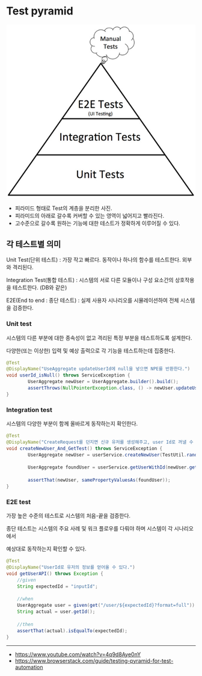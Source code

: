 # Test pyramid
![img.png](img.png)

* 피라미드 형태로 Test의 계층을 분리한 사진.
* 피라미드의 아래로 갈수록 커버할 수 있는 영역이 넓어지고 빨라진다.
* 고수준으로 갈수록 원하는 기능에 대한 테스트가 정확하게 이루어질 수 있다.
## 각 테스트별 의미
Unit Test(단위 테스트) : 가장 작고 빠르다. 동작이나 하나의 함수를 테스트한다. 외부와 격리된다.

Integration Test(통합 테스트) : 시스템의 서로 다른 모듈이나 구성 요소간의 상호작용을 테스트한다. (DB와 같은)

E2E(End to end : 종단 테스트) : 실제 사용자 시나리오를 시뮬레이션하여 전체 시스템을 검증한다.

### Unit test
시스템의 다른 부분에 대한 종속성이 없고 격리된 특정 부분을 테스트하도록 설계한다.

다양한(또는 이상한) 입력 및 예상 출력으로 각 기능을 테스트하는데 집중한다.
```java
@Test
@DisplayName("UseAggregate updateUserId에 null을 넣으면 NPE를 반환한다.")
void userId_isNull() throws ServiceException {
        UserAggregate newUser = UserAggregate.builder().build();
        assertThrows(NullPointerException.class, () -> newUser.updateUserId(null));
}
```

### Integration test
시스템의 다양한 부분이 함께 올바르게 동작하는지 확인한다.
```java
@Test
@DisplayName("CreateRequest를 던지면 신규 유저를 생성해주고, user Id로 꺼낼 수 있다.")
void createNewUser_And_GetTest() throws ServiceException {
        UserAggregate newUser = userService.createNewUser(TestUtil.randomCreateUserRequest());

        UserAggregate foundUser = userService.getUserWithId(newUser.getUserId());

        assertThat(newUser, samePropertyValuesAs(foundUser));
}
```

### E2E test
가장 높은 수준의 테스트로 시스템의 처음-끝을 검증한다.

종단 테스트는 시스템의 주요 사례 및 워크 플로우를 다뤄야 하며 시스템이 각 시나리오에서

예상대로 동작하는지 확인할 수 있다.

```java
@Test
@DisplayName("UserId로 유저의 정보를 얻어올 수 있다.")
void getUserAPI() throws Exception {
    //given
    String expectedId = "inputId";
    
    //when
    UserAggregate user = given(get("/user/${expectedId}?format=full")).then().as(UserAggregate.class);
    String actual = user.getId();
    
    //then
    assertThat(actual).isEqualTo(expectedId);
}
```

---
* https://www.youtube.com/watch?v=4q9d8Aye0nY
* https://www.browserstack.com/guide/testing-pyramid-for-test-automation